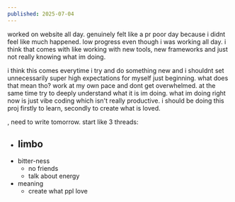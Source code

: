 ```yaml
---
published: 2025-07-04
---
```


worked on website all day. genuinely felt like a pr poor day because i didnt feel like much happened. low progress even though i was working all day. i think that comes with like working with new tools, new frameworks and just not really knowing what im doing. 

i think this comes everytime i try and do something new and i shouldnt set unnecessarily super high expectations for myself just beginning. what does that mean tho? work at my own pace and dont get overwhelmed. at the same time try to deeply understand what it is im doing. what im doing right now is just vibe coding which isn't really productive. i should be doing this proj firstly to learn, secondly to create what is loved.

, need to write tomorrow. start like 3 threads:

- limbo
	- 
- bitter-ness
	- no friends
	- talk about energy
- meaning
	- create what ppl love

